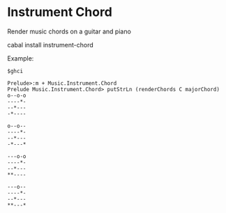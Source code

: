Instrument Chord
=====

Render music chords on a guitar and piano

cabal install instrument-chord

Example:

```
$ghci

Prelude>:m + Music.Instrument.Chord 
Prelude Music.Instrument.Chord> putStrLn (renderChords C majorChord)
o--o-o
----*-
--*---
-*----
       
o--o--
----*-
--*---
-*---*
       
---o-o
----*-
--*---
**----
       
---o--
----*-
--*---
**---*

```
